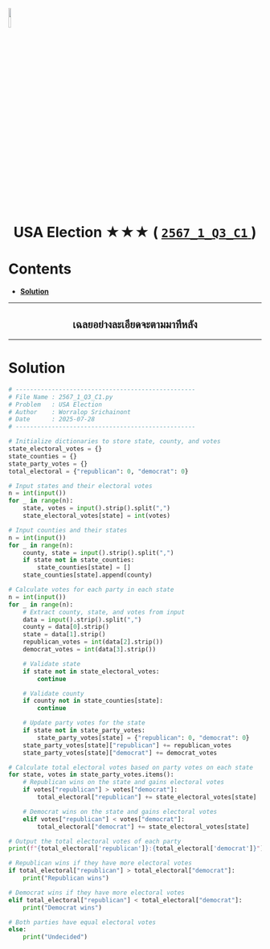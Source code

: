 <p align="left">
  <a href="../../README.md">
    <img src="../../../../Z99-OTHERS/00-common/00-back.png" style="width:10%">
  </a>
</p>

<div align="center">
  <h1>
    USA Election ★★★ (
      <a href="https://drive.google.com/file/d/14jrcYfblgTZ9jnNMSjJzeXOevwjzyZ8J/view?usp=sharing">
        <code>2567_1_Q3_C1</code>
      </a>
    )
  </h1>
</div>

# Contents

-   [**Solution**](#solution)

---

<div align="center">
  <h2>เฉลยอย่างละเอียดจะตามมาทีหลัง</h2>
</div>

---

# Solution

```python
# --------------------------------------------------
# File Name : 2567_1_Q3_C1.py
# Problem   : USA Election
# Author    : Worralop Srichainont
# Date      : 2025-07-28
# --------------------------------------------------

# Initialize dictionaries to store state, county, and votes
state_electoral_votes = {}
state_counties = {}
state_party_votes = {}
total_electoral = {"republican": 0, "democrat": 0}

# Input states and their electoral votes
n = int(input())
for _ in range(n):
    state, votes = input().strip().split(",")
    state_electoral_votes[state] = int(votes)

# Input counties and their states
n = int(input())
for _ in range(n):
    county, state = input().strip().split(",")
    if state not in state_counties:
        state_counties[state] = []
    state_counties[state].append(county)

# Calculate votes for each party in each state
n = int(input())
for _ in range(n):
    # Extract county, state, and votes from input
    data = input().strip().split(",")
    county = data[0].strip()
    state = data[1].strip()
    republican_votes = int(data[2].strip())
    democrat_votes = int(data[3].strip())

    # Validate state
    if state not in state_electoral_votes:
        continue

    # Validate county
    if county not in state_counties[state]:
        continue

    # Update party votes for the state
    if state not in state_party_votes:
        state_party_votes[state] = {"republican": 0, "democrat": 0}
    state_party_votes[state]["republican"] += republican_votes
    state_party_votes[state]["democrat"] += democrat_votes

# Calculate total electoral votes based on party votes on each state
for state, votes in state_party_votes.items():
    # Republican wins on the state and gains electoral votes
    if votes["republican"] > votes["democrat"]:
        total_electoral["republican"] += state_electoral_votes[state]

    # Democrat wins on the state and gains electoral votes
    elif votes["republican"] < votes["democrat"]:
        total_electoral["democrat"] += state_electoral_votes[state]

# Output the total electoral votes of each party
print(f"{total_electoral['republican']}:{total_electoral['democrat']}")

# Republican wins if they have more electoral votes
if total_electoral["republican"] > total_electoral["democrat"]:
    print("Republican wins")

# Democrat wins if they have more electoral votes
elif total_electoral["republican"] < total_electoral["democrat"]:
    print("Democrat wins")

# Both parties have equal electoral votes
else:
    print("Undecided")
```
